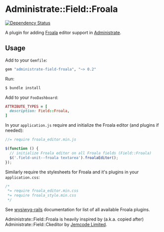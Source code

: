 # Administrate::Field::Froala

[![Dependency Status](https://gemnasium.com/badges/github.com/michalvalasek/administrate-field-froala.svg)](https://gemnasium.com/github.com/michalvalasek/administrate-field-froala)

A plugin for adding [Froala] editor support in [Administrate].

## Usage

Add to your `Gemfile`:

```ruby
gem "administrate-field-froala", "~> 0.2"
```

Run:

```bash
$ bundle install
```

Add to your `FooDashboard`:
```ruby
ATTRIBUTE_TYPES = [
  description: Field::Froala,
]
```

In your `application.js` require and initialize the Froala editor (and plugins if needed):
```javascript
//= require froala_editor.min.js

$(function () {
  // initialize Froala editor on all Froala fields (Field::Froala)
  $('.field-unit--froala textarea').froalaEditor();
});
```

Similarly require the stylesheets for Froala and it's plugins in your `application.css`:
```css
/*
 *= require froala_editor.min.css
 *= require froala_style.min.css
 */
```

See [wysiwyg-rails](https://github.com/froala/wysiwyg-rails#include-in-your-assets) documentation for list of all available Froala plugins.


[Froala]: https://github.com/froala/wysiwyg-editor
[Administrate]: https://github.com/thoughtbot/administrate

Administrate::Field::Froala is heavily inspired by (a.k.a. copied after) Administrate::Field::Ckeditor by [Jemcode Limited](https://www.jemco.de?utm_source=github).
